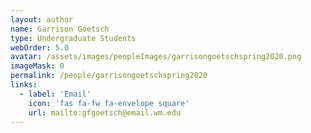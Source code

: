 ```yaml
---
layout: author
name: Garrison Goetsch
type: Undergraduate Students
webOrder: 5.0
avatar: /assets/images/peopleImages/garrisongoetschspring2020.png
imageMask: 0
permalink: /people/garrisongoetschspring2020
links:
  - label: 'Email'
    icon: 'fas fa-fw fa-envelope square'
    url: mailto:gfgoetsch@email.wm.edu
---
```

